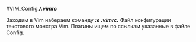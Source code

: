 #VIM_Config
***/.vimrc***

Заходим в Vim набераем команду ***:e .vimrc.***
Файл конфигурации текстового монстра Vim.
Плагины ищем по ссылкам указанные в файле Config.
